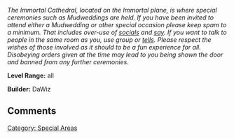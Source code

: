 *The Immortal Cathedral, located on the Immortal plane, is where special
ceremonies such as Mudweddings are held. If you have been invited to
attend either a Mudwedding or other special occasion please keep spam to
a minimum. That includes over-use of
[socials](:Category:_Socials.md "wikilink") and
[say](Say.md "wikilink"). If you want to talk to people in the same room
as you, use group or [tells](Tell.md "wikilink"). Please respect the
wishes of those involved as it should to be a fun experience for all.
Disobeying orders given at the time may lead to you being shown the door
and banned from any further ceremonies.*

**Level Range:** all

**Builder:** DaWiz

## Comments

[Category: Special Areas](Category:_Special_Areas "wikilink")
